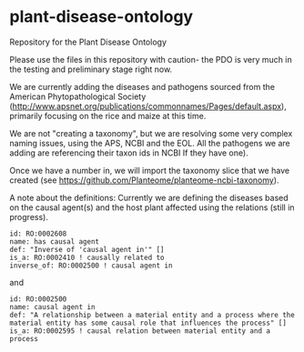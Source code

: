 # plant-disease-ontology
Repository for the Plant Disease Ontology



Please use the files in this repository with caution- the PDO is very much in the testing and preliminary stage right now. 

We are currently adding the diseases and pathogens sourced from the American Phytopathological Society (http://www.apsnet.org/publications/commonnames/Pages/default.aspx), primarily focusing on the rice and maize at this time.

We are not "creating a taxonomy", but we are resolving some very complex naming issues, using the APS, NCBI and the EOL. All the pathogens we are adding are referencing their taxon ids in NCBI If they have one).

Once we have a number in, we will import the taxonomy slice that we have created (see https://github.com/Planteome/planteome-ncbi-taxonomy).

A note about the definitions: Currently we are defining the diseases based on the causal agent(s) and the host plant affected using the relations (still in progress).

```
id: RO:0002608
name: has causal agent
def: "Inverse of 'causal agent in'" []
is_a: RO:0002410 ! causally related to
inverse_of: RO:0002500 ! causal agent in
```

and

```
id: RO:0002500
name: causal agent in
def: "A relationship between a material entity and a process where the material entity has some causal role that influences the process" []
is_a: RO:0002595 ! causal relation between material entity and a process
```
